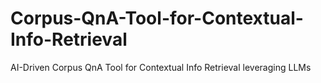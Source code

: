 # Corpus-QnA-Tool-for-Contextual-Info-Retrieval
AI-Driven Corpus QnA Tool for Contextual Info Retrieval leveraging LLMs
